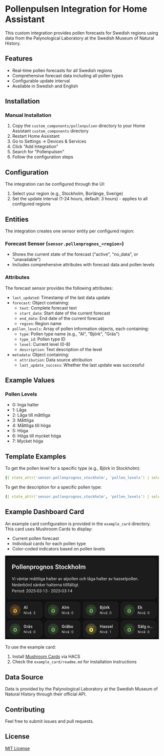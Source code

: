 # Pollenpulsen Integration for Home Assistant

This custom integration provides pollen forecasts for Swedish regions using data from the Palynological Laboratory at the Swedish Museum of Natural History.

## Features

- Real-time pollen forecasts for all Swedish regions
- Comprehensive forecast data including all pollen types
- Configurable update interval
- Available in Swedish and English

## Installation

### Manual Installation

1. Copy the `custom_components/pollenpulsen` directory to your Home Assistant `custom_components` directory
2. Restart Home Assistant
3. Go to Settings -> Devices & Services
4. Click "Add Integration"
5. Search for "Pollenpulsen"
6. Follow the configuration steps

## Configuration

The integration can be configured through the UI:

1. Select your region (e.g., Stockholm, Borlänge, Sverige)
2. Set the update interval (1-24 hours, default: 3 hours) - applies to all configured regions

## Entities

The integration creates one sensor entity per configured region:

### Forecast Sensor (`sensor.pollenprognos_<region>`)
- Shows the current state of the forecast ("active", "no_data", or "unavailable")
- Includes comprehensive attributes with forecast data and pollen levels

### Attributes

The forecast sensor provides the following attributes:

- `last_updated`: Timestamp of the last data update
- `forecast`: Object containing:
  - `text`: Complete forecast text
  - `start_date`: Start date of the current forecast
  - `end_date`: End date of the current forecast
  - `region`: Region name
- `pollen_levels`: Array of pollen information objects, each containing:
  - `type`: Pollen type name (e.g., "Al", "Björk", "Gräs")
  - `type_id`: Pollen type ID
  - `level`: Current level (0-8)
  - `description`: Text description of the level
- `metadata`: Object containing:
  - `attribution`: Data source attribution
  - `last_update_success`: Whether the last update was successful

## Example Values

### Pollen Levels
- 0: Inga halter
- 1: Låga
- 2: Låga till måttliga
- 3: Måttliga
- 4: Måttliga till höga
- 5: Höga
- 6: Höga till mycket höga
- 7: Mycket höga

## Template Examples

To get the pollen level for a specific type (e.g., Björk in Stockholm):
```yaml
{{ state_attr('sensor.pollenprognos_stockholm', 'pollen_levels') | selectattr('type', 'eq', 'Björk') | list | first | attr('level') }}
```

To get the description for a specific pollen type:
```yaml
{{ state_attr('sensor.pollenprognos_stockholm', 'pollen_levels') | selectattr('type', 'eq', 'Björk') | list | first | attr('description') }}
```

## Example Dashboard Card

An example card configuration is provided in the `example_card` directory. This card uses Mushroom Cards to display:
- Current pollen forecast
- Individual cards for each pollen type
- Color-coded indicators based on pollen levels

![Example Card](images/example_card.png)

To use the example card:
1. Install [Mushroom Cards](https://github.com/piitaya/lovelace-mushroom) via HACS
2. Check the `example_card/readme.md` for installation instructions

## Data Source

Data is provided by the Palynological Laboratory at the Swedish Museum of Natural History through their official API.

## Contributing

Feel free to submit issues and pull requests.

## License

[MIT License](LICENSE)
